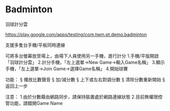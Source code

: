 # Badminton
羽球計分雲

https://play.google.com/apps/testing/com.twm.pt.demo.badminton

支援多隻台手機/平板同時連線

可將多台螢幕放至場上，由場下人員使用另一手機，進行計分
  1.手機/平版開啟「羽球計分雲」
  2.計分手機，「左上選單→New Game→輸入Game名稱」
  3.顯示手機，「左上選單→Join Game→選擇Game名稱」
  4.開始球賽

功能：
  § 播放比數聲音
  § 加/減分數
  § 上下或左右對調分數
  § 清除分數重新開始
  § 返回上一步

注意：
  1.由於分數藉由網路同步，請保持裝置處於網路連線狀態
  2.目前無權限控管功能，請錯開Game Name
